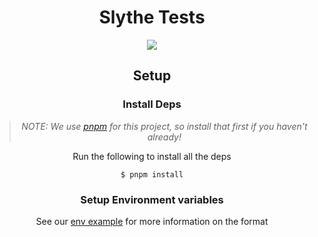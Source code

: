 <span align="center">

<!-- Insert logo here -->

# Slythe Tests

<p align="center">
<img src="https://img.shields.io/github/workflow/status/Artrix9095/Slythe.js/CI?label=test%20status&logo=jest&logoColor=red&style=for-the-badge">

## Setup

### Install Deps

> _NOTE: We use [pnpm](https://pnpm.io) for this project, so install that first if you haven't already!_

Run the following to install all the deps

```shell
$ pnpm install
```

### Setup Environment variables

See our [env example](../.env.example) for more information on the format

</ul>
</span>
